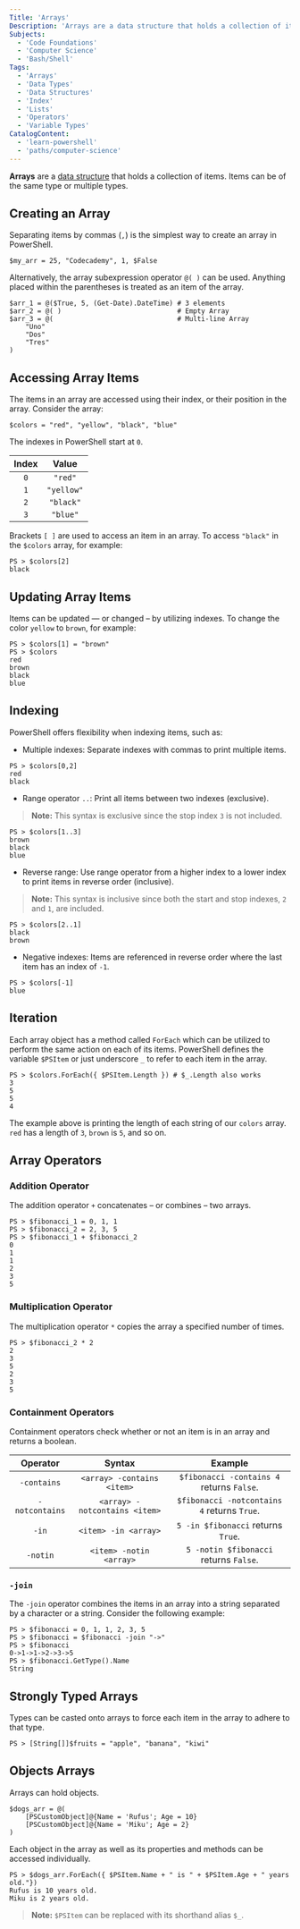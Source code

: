 ```yaml
---
Title: 'Arrays'
Description: 'Arrays are a data structure that holds a collection of items. PowerShell provides many ways to access, update, and manipulate array items.'
Subjects:
  - 'Code Foundations'
  - 'Computer Science'
  - 'Bash/Shell'
Tags:
  - 'Arrays'
  - 'Data Types'
  - 'Data Structures'
  - 'Index'
  - 'Lists'
  - 'Operators'
  - 'Variable Types'
CatalogContent:
  - 'learn-powershell'
  - 'paths/computer-science'
---
```


**Arrays** are a [data structure](https://www.codecademy.com/resources/docs/general/data-structures) that holds a collection of items. Items can be of the same type or multiple types.

## Creating an Array

Separating items by commas (`,`) is the simplest way to create an array in PowerShell.

```shell
$my_arr = 25, "Codecademy", 1, $False
```

Alternatively, the array subexpression operator `@( )` can be used. Anything placed within the parentheses is treated as an item of the array.

```shell
$arr_1 = @($True, 5, (Get-Date).DateTime) # 3 elements
$arr_2 = @( )                             # Empty Array
$arr_3 = @(                               # Multi-line Array
    "Uno"
    "Dos"
    "Tres"
)
```

## Accessing Array Items

The items in an array are accessed using their index, or their position in the array. Consider the array:

```shell
$colors = "red", "yellow", "black", "blue"
```

The indexes in PowerShell start at `0`.

| Index |   Value    |
| :---: | :--------: |
|  `0`  |  `"red"`   |
|  `1`  | `"yellow"` |
|  `2`  | `"black"`  |
|  `3`  |  `"blue"`  |

Brackets `[ ]` are used to access an item in an array. To access `"black"` in the `$colors` array, for example:

```shell
PS > $colors[2]
black
```

## Updating Array Items

Items can be updated — or changed – by utilizing indexes. To change the color `yellow` to `brown`, for example:

```shell
PS > $colors[1] = "brown"
PS > $colors
red
brown
black
blue
```

## Indexing

PowerShell offers flexibility when indexing items, such as:

- Multiple indexes: Separate indexes with commas to print multiple items.

```shell
PS > $colors[0,2]
red
black
```

- Range operator `..`: Print all items between two indexes (exclusive).

> **Note:** This syntax is exclusive since the stop index `3` is not included.

```shell
PS > $colors[1..3]
brown
black
blue
```

- Reverse range: Use range operator from a higher index to a lower index to print items in reverse order (inclusive).

> **Note:** This syntax is inclusive since both the start and stop indexes, `2` and `1`, are included.

```shell
PS > $colors[2..1]
black
brown
```

- Negative indexes: Items are referenced in reverse order where the last item has an index of `-1`.

```shell
PS > $colors[-1]
blue
```

## Iteration

Each array object has a method called `ForEach` which can be utilized to perform the same action on each of its items. PowerShell defines the variable `$PSItem` or just underscore `_` to refer to each item in the array.

```shell
PS > $colors.ForEach({ $PSItem.Length }) # $_.Length also works
3
5
5
4
```

The example above is printing the length of each string of our `colors` array. `red` has a length of `3`, `brown` is `5`, and so on.

## Array Operators

### Addition Operator

The addition operator `+` concatenates – or combines – two arrays.

```shell
PS > $fibonacci_1 = 0, 1, 1
PS > $fibonacci_2 = 2, 3, 5
PS > $fibonacci_1 + $fibonacci_2
0
1
1
2
3
5
```

### Multiplication Operator

The multiplication operator `*` copies the array a specified number of times.

```shell
PS > $fibonacci_2 * 2
2
3
5
2
3
5
```

### Containment Operators

Containment operators check whether or not an item is in an array and returns a boolean.

|    Operator    |            Syntax             |                   Example                   |
| :------------: | :---------------------------: | :-----------------------------------------: |
|  `-contains`   |  `<array> -contains <item>`   |  `$fibonacci -contains 4` returns `False`.  |
| `-notcontains` | `<array> -notcontains <item>` | `$fibonacci -notcontains 4` returns `True`. |
|     `-in`      |     `<item> -in <array>`      |     `5 -in $fibonacci` returns `True`.      |
|    `-notin`    |    `<item> -notin <array>`    |   `5 -notin $fibonacci` returns `False`.    |

### `-join`

The `-join` operator combines the items in an array into a string separated by a character or a string. Consider the following example:

```shell
PS > $fibonacci = 0, 1, 1, 2, 3, 5
PS > $fibonacci = $fibonacci -join "->"
PS > $fibonacci
0->1->1->2->3->5
PS > $fibonacci.GetType().Name
String
```

## Strongly Typed Arrays

Types can be casted onto arrays to force each item in the array to adhere to that type.

```shell
PS > [String[]]$fruits = "apple", "banana", "kiwi"
```

## Objects Arrays

Arrays can hold objects.

```shell
$dogs_arr = @(
    [PSCustomObject]@{Name = 'Rufus'; Age = 10}
    [PSCustomObject]@{Name = 'Miku'; Age = 2}
)
```

Each object in the array as well as its properties and methods can be accessed individually.

```shell
PS > $dogs_arr.ForEach({ $PSItem.Name + " is " + $PSItem.Age + " years old."})
Rufus is 10 years old.
Miku is 2 years old.
```

> **Note:** `$PSItem` can be replaced with its shorthand alias `$_`.
